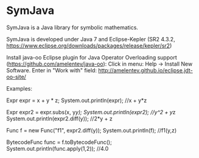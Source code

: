 # SymJava
SymJava is a Java library for symbolic mathematics.

SymJava is developed under Java 7 and Eclipse-Kepler (SR2 4.3.2, https://www.eclipse.org/downloads/packages/release/kepler/sr2)

Install java-oo Eclipse plugin for Java Operator Overloading support (https://github.com/amelentev/java-oo):
Click in menu: Help -> Install New Software. Enter in "Work with" field: 
http://amelentev.github.io/eclipse.jdt-oo-site/

Examples:


Expr expr = x + y * z;
System.out.println(expr); //x + y*z


Expr expr2 = expr.subs(x, y*y);
System.out.println(expr2); //y^2 + y*z
System.out.println(expr2.diff(y)); //2*y + z


Func f = new Func("f1", expr2.diff(y));
System.out.println(f); //f1(y,z)


BytecodeFunc func = f.toBytecodeFunc();
System.out.println(func.apply(1,2)); //4.0

